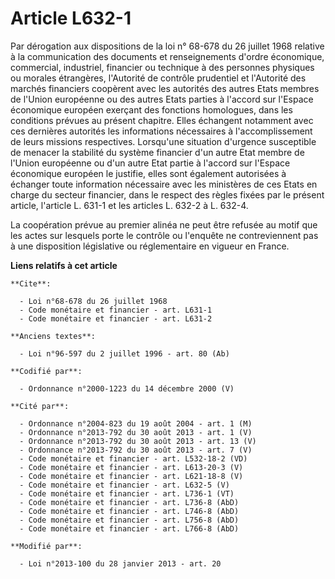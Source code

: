 # Article L632-1

Par dérogation aux dispositions de la loi n° 68-678 du 26 juillet 1968 relative à la communication des documents et
renseignements d'ordre économique, commercial, industriel, financier ou technique à des personnes physiques ou morales
étrangères, l'Autorité de contrôle prudentiel et l'Autorité des marchés financiers coopèrent avec les autorités des autres
Etats membres de l'Union européenne ou des autres Etats parties à l'accord sur l'Espace économique européen exerçant des
fonctions homologues, dans les conditions prévues au présent chapitre. Elles échangent notamment avec ces dernières autorités
les informations nécessaires à l'accomplissement de leurs missions respectives. Lorsqu'une situation d'urgence susceptible de
menacer la stabilité du système financier d'un autre Etat membre de l'Union européenne ou d'un autre Etat partie à l'accord
sur l'Espace économique européen le justifie, elles sont également autorisées à échanger toute information nécessaire avec
les ministères de ces Etats en charge du secteur financier, dans le respect des règles fixées par le présent article,
l'article L. 631-1 et les articles L. 632-2 à L. 632-4. 

La coopération prévue au premier alinéa ne peut être refusée au motif que les actes sur lesquels porte le contrôle ou
l'enquête ne contreviennent pas à une disposition législative ou réglementaire en vigueur en France.

**Liens relatifs à cet article**

	**Cite**:

	  - Loi n°68-678 du 26 juillet 1968
	  - Code monétaire et financier - art. L631-1
	  - Code monétaire et financier - art. L631-2

	**Anciens textes**:

	  - Loi n°96-597 du 2 juillet 1996 - art. 80 (Ab)

	**Codifié par**:

	  - Ordonnance n°2000-1223 du 14 décembre 2000 (V)

	**Cité par**:

	  - Ordonnance n°2004-823 du 19 août 2004 - art. 1 (M)
	  - Ordonnance n°2013-792 du 30 août 2013 - art. 1 (V)
	  - Ordonnance n°2013-792 du 30 août 2013 - art. 13 (V)
	  - Ordonnance n°2013-792 du 30 août 2013 - art. 7 (V)
	  - Code monétaire et financier - art. L532-18-2 (VD)
	  - Code monétaire et financier - art. L613-20-3 (V)
	  - Code monétaire et financier - art. L621-18-8 (V)
	  - Code monétaire et financier - art. L632-5 (V)
	  - Code monétaire et financier - art. L736-1 (VT)
	  - Code monétaire et financier - art. L736-8 (AbD)
	  - Code monétaire et financier - art. L746-8 (AbD)
	  - Code monétaire et financier - art. L756-8 (AbD)
	  - Code monétaire et financier - art. L766-8 (AbD)

	**Modifié par**:

	  - Loi n°2013-100 du 28 janvier 2013 - art. 20
